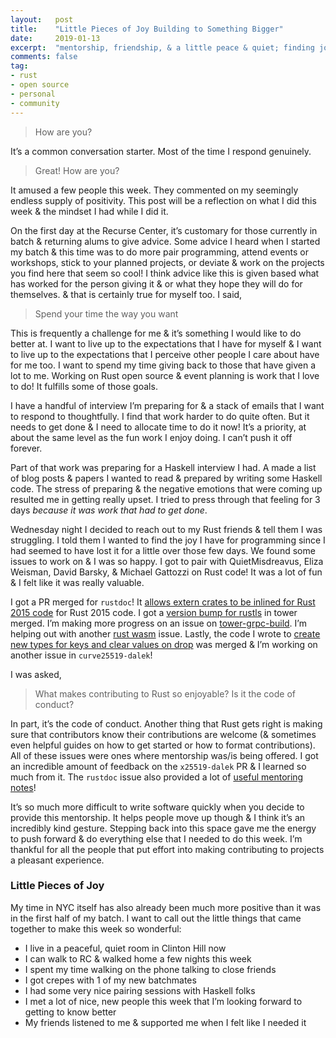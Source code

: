 ```yaml
---
layout:   post
title:    "Little Pieces of Joy Building to Something Bigger"
date:     2019-01-13
excerpt:  "mentorship, friendship, & a little peace & quiet; finding joy in the little things & the search for balance; week 7 at RC"
comments: false
tag:
- rust
- open source
- personal
- community
---
```


> How are you?

It’s a common conversation starter. Most of the time I respond genuinely.
> Great! How are you?

It amused a few people this week. They commented on my seemingly endless supply of positivity. This post will be a reflection on what I did this week & the mindset I had while I did it.

On the first day at the Recurse Center, it’s customary for those currently in batch & returning alums to give advice. Some advice I heard when I started my batch & this time was to do more pair programming, attend events or workshops, stick to your planned projects, or deviate & work on the projects you find here that seem so cool! I think advice like this is given based what has worked for the person giving it & or what they hope they will do for themselves. & that is certainly true for myself too. I said,

> Spend your time the way you want

This is frequently a challenge for me & it’s something I would like to do better at. I want to live up to the expectations that I have for myself & I want to live up to the expectations that I perceive other people I care about have for me too. I want to spend my time giving back to those that have given a lot to me. Working on Rust open source & event planning is work that I love to do! It fulfills some of those goals. 

I have a handful of interview I’m preparing for & a stack of emails that I want to respond to thoughtfully. I find that work harder to do quite often. But it needs to get done & I need to allocate time to do it now! It’s a priority, at about the same level as the fun work I enjoy doing. I can’t push it off forever.

Part of that work was preparing for a Haskell interview I had. A made a list of blog posts & papers I wanted to read & prepared by writing some Haskell code. The stress of preparing & the negative emotions that were coming up resulted me in getting really upset. I tried to press through that feeling for 3 days *because it was work that had to get done*. 

Wednesday night I decided to reach out to my Rust friends & tell them I was struggling. I told them I wanted to find the joy I have for programming since I had seemed to have lost it for a little over those few days. We found some issues to work on & I was so happy. I got to pair with QuietMisdreavus, Eliza Weisman, David Barsky, & Michael Gattozzi on Rust code! It was a lot of fun & I felt like it was really valuable.

I got a PR merged for `rustdoc`! It [allows extern crates to be inlined for Rust 2015 code](https://github.com/rust-lang/rust/pull/57508) for Rust 2015 code. I got a [version bump for rustls](https://github.com/tower-rs/tower-grpc/pull/110) in tower merged. I’m making more progress on an issue on [tower-grpc-build](https://github.com/tower-rs/tower-grpc/tree/master/tower-grpc-build). I’m helping out with another [rust wasm](https://github.com/rustwasm) issue. Lastly, the code I wrote to [create new types for keys and clear values on drop](https://github.com/dalek-cryptography/x25519-dalek/pull/15) was merged & I’m working on another issue in `curve25519-dalek`!

I was asked, 
> What makes contributing to Rust so enjoyable? Is it the code of conduct?

In part, it’s the code of conduct. Another thing that Rust gets right is making sure that contributors know their contributions are welcome (& sometimes even helpful guides on how to get started or how to format contributions). All of these issues were ones where mentorship was/is being offered. I got an incredible amount of feedback on the `x25519-dalek` PR & I learned so much from it. The `rustdoc` issue also provided a lot of [useful mentoring notes](https://github.com/rust-lang/rust/issues/46296)!

It’s so much more difficult to write software quickly when you decide to provide this mentorship. It helps people move up though & I think it’s an incredibly kind gesture. Stepping back into this space gave me the energy to push forward & do everything else that I needed to do this week. I’m thankful for all the people that put effort into making contributing to projects a pleasant experience.

### Little Pieces of Joy
My time in NYC itself has also already been much more positive than it was in the first half of my batch. I want to call out the little things that came together to make this week so wonderful:
- I live in a peaceful, quiet room in Clinton Hill now
- I can walk to RC & walked home a few nights this week
- I spent my time walking on the phone talking to close friends
- I got crepes with 1 of my new batchmates
- I had some very nice pairing sessions with Haskell folks
- I met a lot of nice, new people this week that I’m looking forward to getting to know better
- My friends listened to me & supported me when I felt like I needed it

